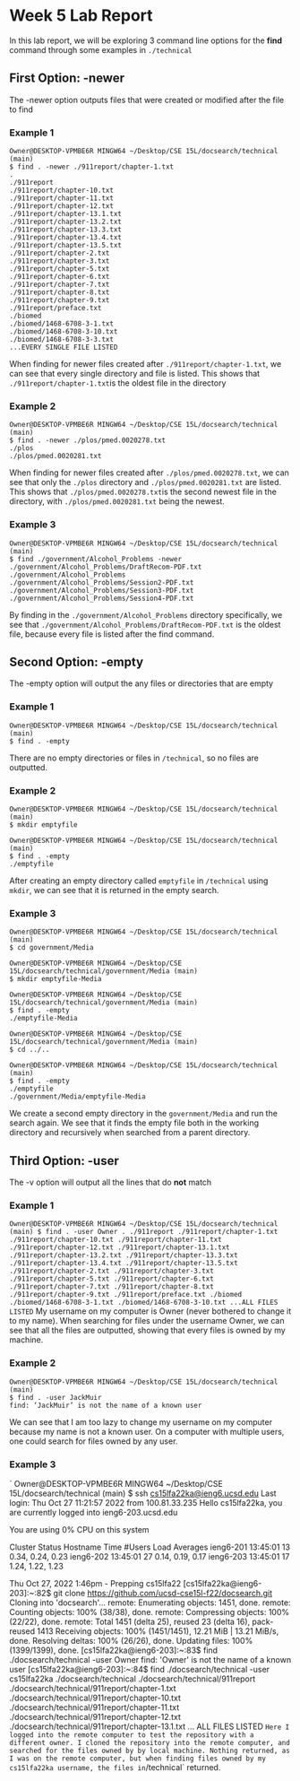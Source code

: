 # Week 5 Lab Report

In this lab report, we will be exploring 3 command line options for the **find** command through some examples in `./technical`

## First Option: -newer
The -newer option outputs files that were created or modified after the file to find

### Example 1

```
Owner@DESKTOP-VPMBE6R MINGW64 ~/Desktop/CSE 15L/docsearch/technical (main)
$ find . -newer ./911report/chapter-1.txt
.
./911report
./911report/chapter-10.txt
./911report/chapter-11.txt
./911report/chapter-12.txt
./911report/chapter-13.1.txt
./911report/chapter-13.2.txt
./911report/chapter-13.3.txt
./911report/chapter-13.4.txt
./911report/chapter-13.5.txt
./911report/chapter-2.txt
./911report/chapter-3.txt
./911report/chapter-5.txt
./911report/chapter-6.txt
./911report/chapter-7.txt
./911report/chapter-8.txt
./911report/chapter-9.txt
./911report/preface.txt
./biomed
./biomed/1468-6708-3-1.txt
./biomed/1468-6708-3-10.txt
./biomed/1468-6708-3-3.txt
...EVERY SINGLE FILE LISTED
```

When finding for newer files created after `./911report/chapter-1.txt`, we can see that every single directory and file is listed. This shows that `./911report/chapter-1.txt`is the oldest file in the directory

### Example 2
```
Owner@DESKTOP-VPMBE6R MINGW64 ~/Desktop/CSE 15L/docsearch/technical (main)
$ find . -newer ./plos/pmed.0020278.txt
./plos
./plos/pmed.0020281.txt
```

When finding for newer files created after `./plos/pmed.0020278.txt`, we can see that only the `./plos` directory and `./plos/pmed.0020281.txt` are listed. This shows that `./plos/pmed.0020278.txt`is the second newest file in the directory, with `./plos/pmed.0020281.txt` being the newest.

### Example 3
```
Owner@DESKTOP-VPMBE6R MINGW64 ~/Desktop/CSE 15L/docsearch/technical (main)
$ find ./government/Alcohol_Problems -newer ./government/Alcohol_Problems/DraftRecom-PDF.txt
./government/Alcohol_Problems
./government/Alcohol_Problems/Session2-PDF.txt
./government/Alcohol_Problems/Session3-PDF.txt
./government/Alcohol_Problems/Session4-PDF.txt
```

By finding in the `./government/Alcohol_Problems` directory specifically, we see that `./government/Alcohol_Problems/DraftRecom-PDF.txt` is the oldest file, because every file is listed after the find command.

## Second Option: -empty
The -empty option will output the any files or directories that are empty


### Example 1
```
Owner@DESKTOP-VPMBE6R MINGW64 ~/Desktop/CSE 15L/docsearch/technical (main)
$ find . -empty

```
There are no empty directories or files in `/technical`, so no files are outputted.

### Example 2
```
Owner@DESKTOP-VPMBE6R MINGW64 ~/Desktop/CSE 15L/docsearch/technical (main)
$ mkdir emptyfile

Owner@DESKTOP-VPMBE6R MINGW64 ~/Desktop/CSE 15L/docsearch/technical (main)
$ find . -empty
./emptyfile
```
After creating an empty directory called `emptyfile` in `/technical` using `mkdir`, we can see that it is returned in the empty search.

### Example 3
```
Owner@DESKTOP-VPMBE6R MINGW64 ~/Desktop/CSE 15L/docsearch/technical (main)
$ cd government/Media

Owner@DESKTOP-VPMBE6R MINGW64 ~/Desktop/CSE 15L/docsearch/technical/government/Media (main)
$ mkdir emptyfile-Media

Owner@DESKTOP-VPMBE6R MINGW64 ~/Desktop/CSE 15L/docsearch/technical/government/Media (main)
$ find . -empty
./emptyfile-Media

Owner@DESKTOP-VPMBE6R MINGW64 ~/Desktop/CSE 15L/docsearch/technical/government/Media (main)
$ cd ../..

Owner@DESKTOP-VPMBE6R MINGW64 ~/Desktop/CSE 15L/docsearch/technical (main)
$ find . -empty
./emptyfile
./government/Media/emptyfile-Media
```
We create a second empty directory in the `government/Media` and run the search again. We see that it finds the empty file both in the working directory and recursively when searched from a parent directory.

## Third Option: -user
The -v option will output all the lines that do **not** match

### Example 1
`
Owner@DESKTOP-VPMBE6R MINGW64 ~/Desktop/CSE 15L/docsearch/technical (main)
$ find . -user Owner
.
./911report
./911report/chapter-1.txt
./911report/chapter-10.txt
./911report/chapter-11.txt
./911report/chapter-12.txt
./911report/chapter-13.1.txt
./911report/chapter-13.2.txt
./911report/chapter-13.3.txt
./911report/chapter-13.4.txt
./911report/chapter-13.5.txt
./911report/chapter-2.txt
./911report/chapter-3.txt
./911report/chapter-5.txt
./911report/chapter-6.txt
./911report/chapter-7.txt
./911report/chapter-8.txt
./911report/chapter-9.txt
./911report/preface.txt
./biomed
./biomed/1468-6708-3-1.txt
./biomed/1468-6708-3-10.txt
...ALL FILES LISTED
`
My username on my computer is Owner (never bothered to change it to my name).  When searching for files under the username Owner, we can see that all the files are outputted, showing that every files is owned by my machine. 

### Example 2
```
Owner@DESKTOP-VPMBE6R MINGW64 ~/Desktop/CSE 15L/docsearch/technical (main)
$ find . -user JackMuir
find: ‘JackMuir’ is not the name of a known user
```
We can see that I am too lazy to change my username on my computer because my name is not a known user. On a computer with multiple users, one could search for files owned by any user.

### Example 3
`
Owner@DESKTOP-VPMBE6R MINGW64 ~/Desktop/CSE 15L/docsearch/technical (main)
$ ssh cs15lfa22ka@ieng6.ucsd.edu
Last login: Thu Oct 27 11:21:57 2022 from 100.81.33.235
Hello cs15lfa22ka, you are currently logged into ieng6-203.ucsd.edu

You are using 0% CPU on this system

Cluster Status
Hostname     Time    #Users  Load  Averages
ieng6-201   13:45:01   13  0.34,  0.24,  0.23
ieng6-202   13:45:01   27  0.14,  0.19,  0.17
ieng6-203   13:45:01   17  1.24,  1.22,  1.23


Thu Oct 27, 2022  1:46pm - Prepping cs15lfa22
[cs15lfa22ka@ieng6-203]:~:82$ git clone https://github.com/ucsd-cse15l-f22/docsearch.git
Cloning into 'docsearch'...
remote: Enumerating objects: 1451, done.
remote: Counting objects: 100% (38/38), done.
remote: Compressing objects: 100% (22/22), done.
remote: Total 1451 (delta 25), reused 23 (delta 16), pack-reused 1413
Receiving objects: 100% (1451/1451), 12.21 MiB | 13.21 MiB/s, done.
Resolving deltas: 100% (26/26), done.
Updating files: 100% (1399/1399), done.
[cs15lfa22ka@ieng6-203]:~:83$ find ./docsearch/technical -user Owner
find: 'Owner' is not the name of a known user
[cs15lfa22ka@ieng6-203]:~:84$ find ./docsearch/technical -user cs15lfa22ka
./docsearch/technical
./docsearch/technical/911report
./docsearch/technical/911report/chapter-1.txt
./docsearch/technical/911report/chapter-10.txt
./docsearch/technical/911report/chapter-11.txt
./docsearch/technical/911report/chapter-12.txt
./docsearch/technical/911report/chapter-13.1.txt
... ALL FILES LISTED
`
Here I logged into the remote computer to test the repository with a different owner. I cloned the repository into the remote computer, and searched for the files owned by by local machine. Nothing returned, as I was on the remote computer, but when finding files owned by my cs15lfa22ka username, the files in `/technical` returned.
